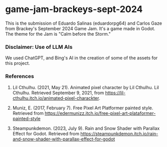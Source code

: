# game-jam-brackeys-sept-2024
This is the submission of Eduardo Salinas (eduardorpg64) and Carlos Gaze from Brackey's September 2024 Game Jam. It's a game made in Godot. The theme for the Jam is "Calm before the Storm." 

### Disclaimer: Use of LLM AIs

We used ChatGPT, and Bing's AI in the creation of some of the assets for this project.

### References

1) Lil Cthulhu. (2021, May 21). Animated pixel character by Lil Cthulhu. Lil Cthulhu. Retrieved September 9, 2021, from https://lil-cthulhu.itch.io/animated-pixel-charackter.

2)  Muniz, E. (2017, February 7). Free Pixel Art Platformer painted style. Retrieved from https://edermunizz.itch.io/free-pixel-art-plataformer-painted-style 

3) Steampunkdemon. (2023, July 9). Rain and Snow Shader with Parallax Effect for Godot. Retrieved from https://steampunkdemon.itch.io/rain-and-snow-shader-with-parallax-effect-for-godot
